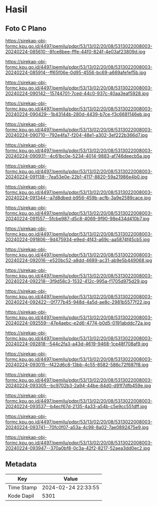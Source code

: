 # Hasil

## Foto C Plano

https://sirekap-obj-formc.kpu.go.id/4497/pemilu/pdpr/53/13/02/20/08/5313022008003-20240224-085610--8fce8bee-fffe-44f0-824f-4e03af23809d.jpg

https://sirekap-obj-formc.kpu.go.id/4497/pemilu/pdpr/53/13/02/20/08/5313022008003-20240224-085914--ff65f06e-0d95-4556-bc69-a669afe1ef5b.jpg

https://sirekap-obj-formc.kpu.go.id/4497/pemilu/pdpr/53/13/02/20/08/5313022008003-20240224-090142--15744701-7ced-44c0-937c-40aa3eaf5928.jpg

https://sirekap-obj-formc.kpu.go.id/4497/pemilu/pdpr/53/13/02/20/08/5313022008003-20240224-090429--1b43144b-280d-4439-b7ce-f3c6681146eb.jpg

https://sirekap-obj-formc.kpu.go.id/4497/pemilu/pdpr/53/13/02/20/08/5313022008003-20240224-090710--792e4fa7-f204-48e1-a302-3ef222b366d7.jpg

https://sirekap-obj-formc.kpu.go.id/4497/pemilu/pdpr/53/13/02/20/08/5313022008003-20240224-090931--4c61bc0e-5234-4014-9883-af746deecb5a.jpg

https://sirekap-obj-formc.kpu.go.id/4497/pemilu/pdpr/53/13/02/20/08/5313022008003-20240224-091138--7ea53e0e-22b1-4117-8820-59a21986e4b0.jpg

https://sirekap-obj-formc.kpu.go.id/4497/pemilu/pdpr/53/13/02/20/08/5313022008003-20240224-091344--a7d8dbed-b956-459b-acfb-3a9e2589cace.jpg

https://sirekap-obj-formc.kpu.go.id/4497/pemilu/pdpr/53/13/02/20/08/5313022008003-20240224-091557--5fcbe987-d5c8-4069-9f90-98e434d410b7.jpg

https://sirekap-obj-formc.kpu.go.id/4497/pemilu/pdpr/53/13/02/20/08/5313022008003-20240224-091806--9d475934-e9ed-4f43-a69c-aa5874f45cb5.jpg

https://sirekap-obj-formc.kpu.go.id/4497/pemilu/pdpr/53/13/02/20/08/5313022008003-20240224-092016--e520bc52-a8dd-4689-ac31-ab9e5b449068.jpg

https://sirekap-obj-formc.kpu.go.id/4497/pemilu/pdpr/53/13/02/20/08/5313022008003-20240224-092218--3f9d58c3-1532-412c-995a-f1705d975d29.jpg

https://sirekap-obj-formc.kpu.go.id/4497/pemilu/pdpr/53/13/02/20/08/5313022008003-20240224-092422--0f777b45-948d-4a5d-ae8c-2981b5577f22.jpg

https://sirekap-obj-formc.kpu.go.id/4497/pemilu/pdpr/53/13/02/20/08/5313022008003-20240224-092559--47e4aebc-e2d6-4774-b0d5-0191abddc72a.jpg

https://sirekap-obj-formc.kpu.go.id/4497/pemilu/pdpr/53/13/02/20/08/5313022008003-20240224-092818--544c2fa3-a43d-4619-9468-1ce48f708af9.jpg

https://sirekap-obj-formc.kpu.go.id/4497/pemilu/pdpr/53/13/02/20/08/5313022008003-20240224-093015--f422d6c8-13bb-4c55-8582-586c72f687f8.jpg

https://sirekap-obj-formc.kpu.go.id/4497/pemilu/pdpr/53/13/02/20/08/5313022008003-20240224-093305--bc9702b3-2a94-44be-84d0-d91f7dfb459e.jpg

https://sirekap-obj-formc.kpu.go.id/4497/pemilu/pdpr/53/13/02/20/08/5313022008003-20240224-093537--b4ecf67d-2135-4a33-a54b-c5e9cc551dff.jpg

https://sirekap-obj-formc.kpu.go.id/4497/pemilu/pdpr/53/13/02/20/08/5313022008003-20240224-093741--70fc0f07-a53a-4c98-8a02-7ae0892475e9.jpg

https://sirekap-obj-formc.kpu.go.id/4497/pemilu/pdpr/53/13/02/20/08/5313022008003-20240224-093947--370a0bf8-0c3a-42f2-8217-52aea3dd0ec2.jpg


## Metadata

| Key        | Value               |
| ---------- | ------------------- |
| Time Stamp | 2024-02-24 22:33:55 |
| Kode Dapil | 5301                |



